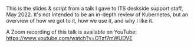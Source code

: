 This is the slides & script from a talk I gave to ITS deskside support staff, May 2022. It's not intended to be an in-depth review of Kubernetes, but an overview of how we got to it, how we use it, and why I like it.

A Zoom recording of this talk is available on YouTube: https://www.youtube.com/watch?v=OTzf7mWUDVE
